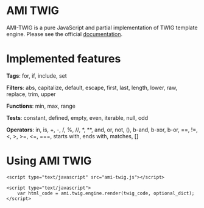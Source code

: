 AMI TWIG
========

AMI-TWIG is a pure JavaScript and partial implementation of TWIG template engine.
Please see the official [documentation](http://twig.sensiolabs.org/documentation).

Implemented features
====================

__Tags__: for, if, include, set

__Filters__: abs, capitalize, default, escape, first, last, length, lower, raw, replace, trim, upper

__Functions__: min, max, range

__Tests__: constant, defined, empty, even, iterable, null, odd

__Operators__: in, is, +, -, /, %, //, *, **, and, or, not, (), b-and, b-xor, b-or, ==, !=, <, >, >=, <=, ===,
starts with, ends with, matches, []

Using AMI TWIG
==============

    <script type="text/javascript" src="ami-twig.js"></script>

    <script type="text/javascript">
    	var html_code = ami.twig.engine.render(twig_code, optional_dict);
    </script>
